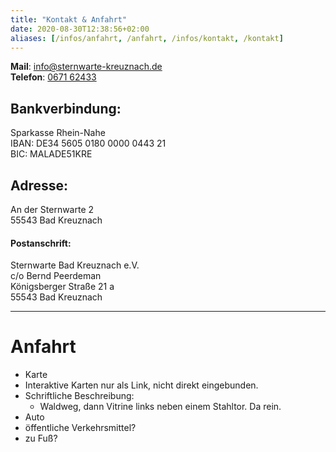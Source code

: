 ```yaml
---
title: "Kontakt & Anfahrt"
date: 2020-08-30T12:38:56+02:00
aliases: [/infos/anfahrt, /anfahrt, /infos/kontakt, /kontakt]
---
```


**Mail**: [info@sternwarte-kreuznach.de](mailto:info@sternwarte-kreuznach.de "info@sternwarte-kreuznach.de")  
**Telefon**: [0671 62433](tel:+4967162433)

## Bankverbindung:

Sparkasse Rhein-Nahe  
IBAN: DE34 5605 0180 0000 0443 21  
BIC: MALADE51KRE

## Adresse:

An der Sternwarte 2  
55543 Bad Kreuznach

#### Postanschrift:

Sternwarte Bad Kreuznach e.V.  
c/o Bernd Peerdeman  
Königsberger Straße 21 a  
55543 Bad Kreuznach

---

# Anfahrt

- Karte
- Interaktive Karten nur als Link, nicht direkt eingebunden.
- Schriftliche Beschreibung:
  - Waldweg, dann Vitrine links neben einem Stahltor. Da rein.
- Auto
- öffentliche Verkehrsmittel?
- zu Fuß?
